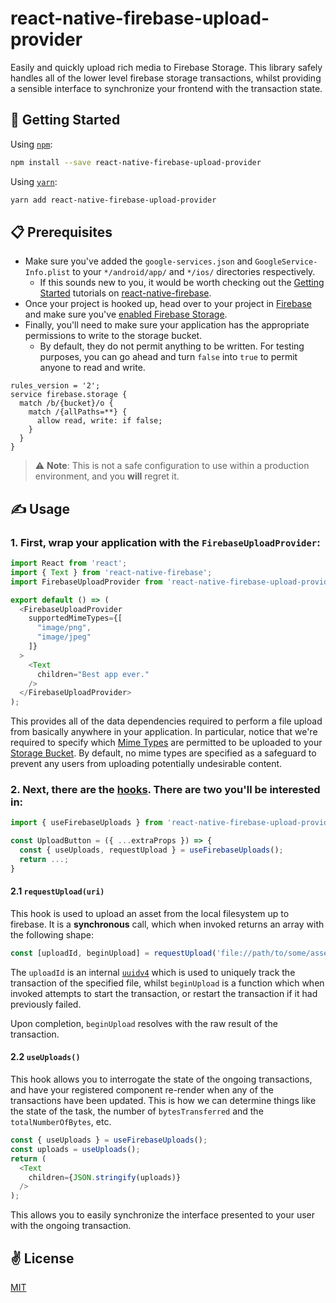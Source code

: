 # react-native-firebase-upload-provider
Easily and quickly upload rich media to Firebase Storage. This library safely handles all of the lower level firebase storage transactions, whilst providing a sensible interface to synchronize your frontend with the transaction state.

## 🚀 Getting Started 

Using [`npm`]():

```bash
npm install --save react-native-firebase-upload-provider
```

Using [`yarn`]():

```bash
yarn add react-native-firebase-upload-provider
```

## 📋 Prerequisites

  - Make sure you've added the `google-services.json` and `GoogleService-Info.plist` to your `*/android/app/` and `*/ios/` directories respectively.
    - If this sounds new to you, it would be worth checking out the [Getting Started](https://rnfirebase.io/docs/v5.x.x/getting-started) tutorials on [react-native-firebase](https://rnfirebase.io/).
  - Once your project is hooked up, head over to your project in [Firebase](https://firebase.google.com/) and make sure you've [enabled Firebase Storage](https://firebase.google.com/docs/storage/web/start).
  - Finally, you'll need to make sure your application has the appropriate permissions to write to the storage bucket.
    - By default, they do not permit anything to be written. For testing purposes, you can go ahead and turn `false` into `true` to permit anyone to read and write.

```
rules_version = '2';
service firebase.storage {
  match /b/{bucket}/o {
    match /{allPaths=**} {
      allow read, write: if false;
    }
  }
}

```
> ⚠️   **Note**: This is not a safe configuration to use within a production environment, and you **will** regret it.

## ✍️ Usage

### 1. First, wrap your application with the `FirebaseUploadProvider`:

```javascript
import React from 'react';
import { Text } from 'react-native-firebase';
import FirebaseUploadProvider from 'react-native-firebase-upload-provider';

export default () => (
  <FirebaseUploadProvider
    supportedMimeTypes={[
      "image/png",
      "image/jpeg"
    ]}
  >
    <Text
      children="Best app ever."
    />
  </FirebaseUploadProvider>
);
```

This provides all of the data dependencies required to perform a file upload from basically anywhere in your application. In particular, notice that we're required to specify which [Mime Types](https://www.npmjs.com/package/mime-types) are permitted to be uploaded to your [Storage Bucket](https://cloud.google.com/storage/docs/creating-buckets). By default, no mime types are specified as a safeguard to prevent any users from uploading potentially undesirable content.

### 2. Next, there are the [hooks](https://reactjs.org/docs/hooks-intro.html). There are two you'll be interested in:

```javascript
import { useFirebaseUploads } from 'react-native-firebase-upload-provider';

const UploadButton = ({ ...extraProps }) => {
  const { useUploads, requestUpload } = useFirebaseUploads();
  return ...;
}
```

#### 2.1 `requestUpload(uri)`

  This hook is used to upload an asset from the local filesystem up to firebase. It is a **synchronous** call, which when invoked returns an array with the following shape:

```javascript
const [uploadId, beginUpload] = requestUpload('file://path/to/some/asset.jpeg');
```
  
  The `uploadId` is an internal [`uuidv4`](https://www.npmjs.com/package/uuid) which is used to uniquely track the transaction of the specified file, whilst `beginUpload` is a function which when invoked attempts to start the transaction, or restart the transaction if it had previously failed.

  Upon completion, `beginUpload` resolves with the raw result of the transaction.

#### 2.2 `useUploads()`

  This hook allows you to interrogate the state of the ongoing transactions, and have your registered component re-render when any of the transactions have been updated. This is how we can determine things like the state of the task, the number of `bytesTransferred` and the `totalNumberOfBytes`, etc.

```javascript
const { useUploads } = useFirebaseUploads();
const uploads = useUploads();
return (
  <Text
    children={JSON.stringify(uploads)}
  />
);
```

  This allows you to easily synchronize the interface presented to your user with the ongoing transaction.

## ✌️ License
[MIT](https://opensource.org/licenses/MIT)
  

